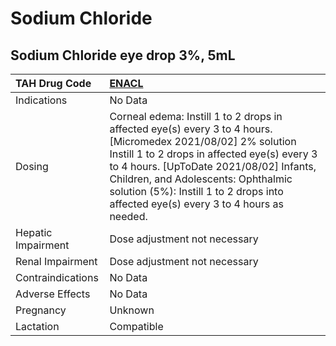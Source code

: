 # Sodium Chloride

## Sodium Chloride eye drop 3%, 5mL

| TAH Drug Code      | [**ENACL**](https://www.tahsda.org.tw/drugs/hissearch.php?drug_code=ENACL)                                                                                                                                                                                                                                                             |
|:-------------------|:---------------------------------------------------------------------------------------------------------------------------------------------------------------------------------------------------------------------------------------------------------------------------------------------------------------------------------------|
| Indications        | No Data                                                                                                                                                                                                                                                                                                                                |
| Dosing             | Corneal edema: Instill 1 to 2 drops in affected eye(s) every 3 to 4 hours. [Micromedex 2021/08/02] 2% solution Instill 1 to 2 drops in affected eye(s) every 3 to 4 hours. [UpToDate 2021/08/02] Infants, Children, and Adolescents: Ophthalmic solution (5%): Instill 1 to 2 drops into affected eye(s) every 3 to 4 hours as needed. |
| Hepatic Impairment | Dose adjustment not necessary                                                                                                                                                                                                                                                                                                          |
| Renal Impairment   | Dose adjustment not necessary                                                                                                                                                                                                                                                                                                          |
| Contraindications  | No Data                                                                                                                                                                                                                                                                                                                                |
| Adverse Effects    | No Data                                                                                                                                                                                                                                                                                                                                |
| Pregnancy          | Unknown                                                                                                                                                                                                                                                                                                                                |
| Lactation          | Compatible                                                                                                                                                                                                                                                                                                                             |

